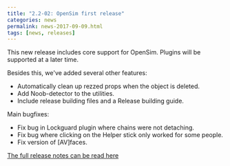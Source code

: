 ```yaml
---
title: "2.2-02: OpenSim first release"
categories: news
permalink: news-2017-09-09.html
tags: [news, releases]
---
```


This new release includes core support for OpenSim. Plugins will be supported at a later time.

Besides this, we've added several other features:

- Automatically clean up rezzed props when the object is deleted.
- Add Noob-detector to the utilities.
- Include release building files and a Release building guide.

Main bugfixes:

- Fix bug in Lockguard plugin where chains were not detaching.
- Fix bug where clicking on the Helper stick only worked for some people.
- Fix version of [AV]faces.

[The full release notes can be read here](https://github.com/AVsitter/AVsitter/releases/tag/2.2-02)
